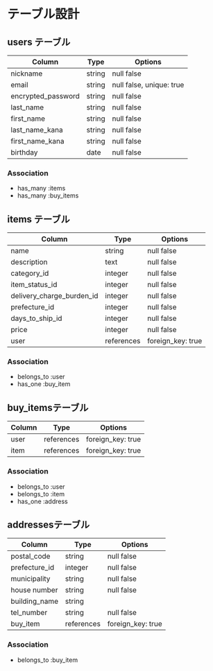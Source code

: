 # テーブル設計

## users テーブル
|Column              |Type    |Options                   |
|------------------- |--------|--------------------------|
| nickname           | string | null false               |
| email              | string | null false, unique: true |
| encrypted_password | string | null false               |
| last_name          | string | null false               |
| first_name         | string | null false               |
| last_name_kana     | string | null false               |
| first_name_kana    | string | null false               |
| birthday           | date   | null false               |

### Association
- has_many :items
- has_many :buy_items


## items テーブル
|Column                     |Type        |Options            |
|---------------------------|------------|-------------------|
| name                      | string     | null false        |
| description               | text       | null false        |
| category_id               | integer    | null false        |
| item_status_id            | integer    | null false        |
| delivery_charge_burden_id | integer    | null false        |
| prefecture_id            | integer    | null false        |
| days_to_ship_id           | integer    | null false        |
| price                     | integer    | null false        |
| user                      | references | foreign_key: true |

### Association
- belongs_to :user
- has_one :buy_item


## buy_itemsテーブル
|Column   |Type        |Options            |
|---------|------------|-------------------|
| user    | references | foreign_key: true |
| item    | references | foreign_key: true |

### Association
- belongs_to :user
- belongs_to :item
- has_one :address


## addressesテーブル
|Column          |Type        |Options            |
|--------------- |------------|-------------------|
| postal_code    | string     | null false        |
| prefecture_id | integer    | null false        |
| municipality   | string     | null false        |
| house number   | string     | null false        |
| building_name  | string     |                   |
| tel_number     | string     | null false        |
| buy_item       | references | foreign_key: true |

### Association
- belongs_to :buy_item